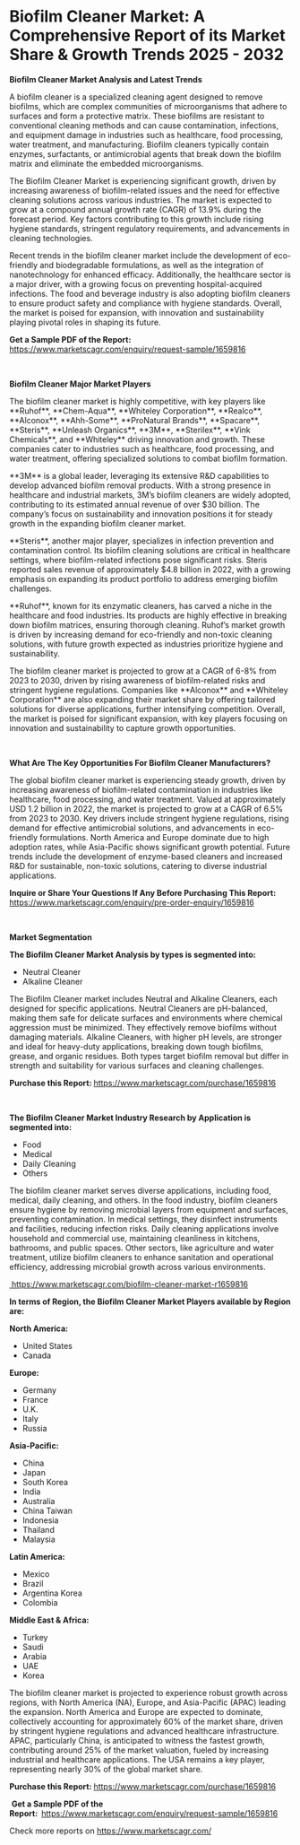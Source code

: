 <p><h1>Biofilm Cleaner Market: A Comprehensive Report of its Market Share & Growth Trends 2025 - 2032</h1></p><p><strong>Biofilm Cleaner Market Analysis and Latest Trends</strong></p>
<p><p>A biofilm cleaner is a specialized cleaning agent designed to remove biofilms, which are complex communities of microorganisms that adhere to surfaces and form a protective matrix. These biofilms are resistant to conventional cleaning methods and can cause contamination, infections, and equipment damage in industries such as healthcare, food processing, water treatment, and manufacturing. Biofilm cleaners typically contain enzymes, surfactants, or antimicrobial agents that break down the biofilm matrix and eliminate the embedded microorganisms.</p><p>The Biofilm Cleaner Market is experiencing significant growth, driven by increasing awareness of biofilm-related issues and the need for effective cleaning solutions across various industries. The market is expected to grow at a compound annual growth rate (CAGR) of 13.9% during the forecast period. Key factors contributing to this growth include rising hygiene standards, stringent regulatory requirements, and advancements in cleaning technologies.</p><p>Recent trends in the biofilm cleaner market include the development of eco-friendly and biodegradable formulations, as well as the integration of nanotechnology for enhanced efficacy. Additionally, the healthcare sector is a major driver, with a growing focus on preventing hospital-acquired infections. The food and beverage industry is also adopting biofilm cleaners to ensure product safety and compliance with hygiene standards. Overall, the market is poised for expansion, with innovation and sustainability playing pivotal roles in shaping its future.</p></p>
<p><strong>Get a Sample PDF of the Report:&nbsp;</strong> <a href="https://www.marketscagr.com/enquiry/request-sample/1659816?utm_campaign=2186&utm_medium=2&utm_source=Github&utm_content=ia&utm_term=26012025&utm_id=biofilm-cleaner">https://www.marketscagr.com/enquiry/request-sample/1659816</a></p>
<p>&nbsp;</p>
<p><strong>Biofilm Cleaner Major Market Players</strong></p>
<p><p>The biofilm cleaner market is highly competitive, with key players like **Ruhof**, **Chem-Aqua**, **Whiteley Corporation**, **Realco**, **Alconox**, **Ahh-Some**, **ProNatural Brands**, **Spacare**, **Steris**, **Unleash Organics**, **3M**, **Sterilex**, **Vink Chemicals**, and **Whiteley** driving innovation and growth. These companies cater to industries such as healthcare, food processing, and water treatment, offering specialized solutions to combat biofilm formation.</p><p>**3M** is a global leader, leveraging its extensive R&D capabilities to develop advanced biofilm removal products. With a strong presence in healthcare and industrial markets, 3M’s biofilm cleaners are widely adopted, contributing to its estimated annual revenue of over $30 billion. The company’s focus on sustainability and innovation positions it for steady growth in the expanding biofilm cleaner market.</p><p>**Steris**, another major player, specializes in infection prevention and contamination control. Its biofilm cleaning solutions are critical in healthcare settings, where biofilm-related infections pose significant risks. Steris reported sales revenue of approximately $4.8 billion in 2022, with a growing emphasis on expanding its product portfolio to address emerging biofilm challenges.</p><p>**Ruhof**, known for its enzymatic cleaners, has carved a niche in the healthcare and food industries. Its products are highly effective in breaking down biofilm matrices, ensuring thorough cleaning. Ruhof’s market growth is driven by increasing demand for eco-friendly and non-toxic cleaning solutions, with future growth expected as industries prioritize hygiene and sustainability.</p><p>The biofilm cleaner market is projected to grow at a CAGR of 6-8% from 2023 to 2030, driven by rising awareness of biofilm-related risks and stringent hygiene regulations. Companies like **Alconox** and **Whiteley Corporation** are also expanding their market share by offering tailored solutions for diverse applications, further intensifying competition. Overall, the market is poised for significant expansion, with key players focusing on innovation and sustainability to capture growth opportunities.</p></p>
<p>&nbsp;</p>
<p><strong>What Are The Key Opportunities For Biofilm Cleaner Manufacturers?</strong></p>
<p><p>The global biofilm cleaner market is experiencing steady growth, driven by increasing awareness of biofilm-related contamination in industries like healthcare, food processing, and water treatment. Valued at approximately USD 1.2 billion in 2022, the market is projected to grow at a CAGR of 6.5% from 2023 to 2030. Key drivers include stringent hygiene regulations, rising demand for effective antimicrobial solutions, and advancements in eco-friendly formulations. North America and Europe dominate due to high adoption rates, while Asia-Pacific shows significant growth potential. Future trends include the development of enzyme-based cleaners and increased R&D for sustainable, non-toxic solutions, catering to diverse industrial applications.</p></p>
<p><strong>Inquire or Share Your Questions If Any Before Purchasing This Report:</strong> <a href="https://www.marketscagr.com/enquiry/pre-order-enquiry/1659816?utm_campaign=2186&utm_medium=2&utm_source=Github&utm_content=ia&utm_term=26012025&utm_id=biofilm-cleaner">https://www.marketscagr.com/enquiry/pre-order-enquiry/1659816</a></p>
<p>&nbsp;</p>
<p><strong>Market Segmentation</strong></p>
<p><strong>The Biofilm Cleaner Market Analysis by types is segmented into:</strong></p>
<p><ul><li>Neutral Cleaner</li><li>Alkaline Cleaner</li></ul></p>
<p><p>The Biofilm Cleaner market includes Neutral and Alkaline Cleaners, each designed for specific applications. Neutral Cleaners are pH-balanced, making them safe for delicate surfaces and environments where chemical aggression must be minimized. They effectively remove biofilms without damaging materials. Alkaline Cleaners, with higher pH levels, are stronger and ideal for heavy-duty applications, breaking down tough biofilms, grease, and organic residues. Both types target biofilm removal but differ in strength and suitability for various surfaces and cleaning challenges.</p></p>
<p><strong>Purchase this Report:&nbsp;</strong><a href="https://www.marketscagr.com/purchase/1659816?utm_campaign=2186&utm_medium=2&utm_source=Github&utm_content=ia&utm_term=26012025&utm_id=biofilm-cleaner">https://www.marketscagr.com/purchase/1659816</a></p>
<p>&nbsp;</p>
<p><strong>The Biofilm Cleaner Market Industry Research by Application is segmented into:</strong></p>
<p><ul><li>Food</li><li>Medical</li><li>Daily Cleaning</li><li>Others</li></ul></p>
<p><p>The biofilm cleaner market serves diverse applications, including food, medical, daily cleaning, and others. In the food industry, biofilm cleaners ensure hygiene by removing microbial layers from equipment and surfaces, preventing contamination. In medical settings, they disinfect instruments and facilities, reducing infection risks. Daily cleaning applications involve household and commercial use, maintaining cleanliness in kitchens, bathrooms, and public spaces. Other sectors, like agriculture and water treatment, utilize biofilm cleaners to enhance sanitation and operational efficiency, addressing microbial growth across various environments.</p></p>
<p><a href="https://www.marketscagr.com/biofilm-cleaner-market-r1659816?utm_campaign=2186&utm_medium=2&utm_source=Github&utm_content=ia&utm_term=26012025&utm_id=biofilm-cleaner">&nbsp;https://www.marketscagr.com/biofilm-cleaner-market-r1659816</a></p>
<p><strong>In terms of Region, the Biofilm Cleaner Market Players available by Region are:</strong></p>
<p>
    <p> <strong> North America: </strong>
        <ul>
            <li>United States</li>
            <li>Canada</li>
        </ul>
        </p> 
    <p> <strong> Europe: </strong>
        <ul>
            <li>Germany</li>
            <li>France</li>
            <li>U.K.</li>
            <li>Italy</li>
            <li>Russia</li>
        </ul>
        </p> 
    <p> <strong> Asia-Pacific: </strong>
        <ul>
            <li>China</li>
            <li>Japan</li>
            <li>South Korea</li>
            <li>India</li>
            <li>Australia</li>
            <li>China Taiwan</li>
            <li>Indonesia</li>
            <li>Thailand</li>
            <li>Malaysia</li>
        </ul>
        </p> 
    <p> <strong> Latin America: </strong>
        <ul>
            <li>Mexico</li>
            <li>Brazil</li>
            <li>Argentina Korea</li>
            <li>Colombia</li>
        </ul>
        </p> 
    <p> <strong> Middle East & Africa: </strong>
        <ul>
            <li>Turkey</li>
            <li>Saudi</li>
            <li>Arabia</li>
            <li>UAE</li>
            <li>Korea</li>
        </ul>
    </p>
    </p>
<p><p>The biofilm cleaner market is projected to experience robust growth across regions, with North America (NA), Europe, and Asia-Pacific (APAC) leading the expansion. North America and Europe are expected to dominate, collectively accounting for approximately 60% of the market share, driven by stringent hygiene regulations and advanced healthcare infrastructure. APAC, particularly China, is anticipated to witness the fastest growth, contributing around 25% of the market valuation, fueled by increasing industrial and healthcare applications. The USA remains a key player, representing nearly 30% of the global market share.</p></p>
<p><strong>Purchase this Report: </strong><a href="https://www.marketscagr.com/purchase/1659816?utm_campaign=2186&utm_medium=2&utm_source=Github&utm_content=ia&utm_term=26012025&utm_id=biofilm-cleaner">https://www.marketscagr.com/purchase/1659816</a></p>
<p>&nbsp;<strong>Get a Sample PDF of the Report:&nbsp;&nbsp;</strong><a href="https://www.marketscagr.com/enquiry/request-sample/1659816?utm_campaign=2186&utm_medium=2&utm_source=Github&utm_content=ia&utm_term=26012025&utm_id=biofilm-cleaner">https://www.marketscagr.com/enquiry/request-sample/1659816</a></p>
<p><strong></strong></p>
<p>Check more reports on <a href="https://www.marketscagr.com/?utm_campaign=2186&utm_medium=2&utm_source=Github&utm_content=ia&utm_term=26012025&utm_id=biofilm-cleaner">https://www.marketscagr.com/</a></p>